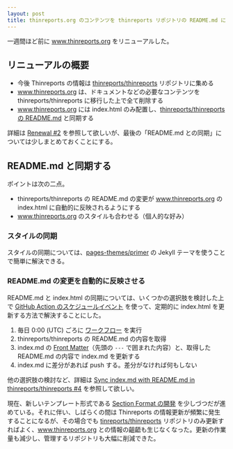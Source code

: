 ```yaml
---
layout: post
title: thinreports.org のコンテンツを thinreports リポジトリの README.md に自動的に同期させるようにした
---
```


一週間ほど前に www.thinreports.org をリニューアルした。

## リニューアルの概要

- 今後 Thinreports の情報は [thinreports/thinreports](https://github.com/thinreports/thinreports) リポジトリに集める
- www.thinreports.org は、ドキュメントなどの必要なコンテンツを thinreports/thinreports に移行した上で全て削除する
- www.thinreports.org には index.html のみ配置し、[thinreports/thinreports の README.md](https://github.com/thinreports/thinreports/blob/main/README.md) と同期する

詳細は [Renewal #2](https://github.com/thinreports/thinreports.github.io/pull/2) を参照して欲しいが、最後の「README.md との同期」については少しまとめておくことにする。

## README.md と同期する

ポイントは次の二点。

- thinreports/thinreports の README.md の変更が www.thinreports.org の index.html に自動的に反映されるようにする
- www.thinreports.org のスタイルも合わせる（個人的な好み）

### スタイルの同期

スタイルの同期については、[pages-themes/primer](https://github.com/pages-themes/primer) の Jekyll テーマを使うことで簡単に解決できる。

### README.md の変更を自動的に反映させる

README.md と index.html の同期については、いくつかの選択肢を検討した上で [GitHub Action のスケジュールイベント](https://docs.github.com/ja/actions/learn-github-actions/events-that-trigger-workflows#schedule) を使って、定期的に index.html を更新する方法で解決することにした。

1. 毎日 0:00 (UTC) ごろに [ワークフロー](https://github.com/thinreports/thinreports.github.io/blob/master/.github/workflows/sync.yml) を実行
2. thinreports/thinreports の README.md の内容を取得
3. index.md の [Front Matter](http://jekyllrb-ja.github.io/docs/front-matter/)（先頭の `---` で囲まれた内容）と、取得した README.md の内容で index.md を更新する
4. index.md に差分があれば push する。差分がなければ何もしない

他の選択肢の検討など、詳細は [Sync index.md with README.md in thinreports/thinreports #4](https://github.com/thinreports/thinreports.github.io/pull/4) を参照して欲しい。

現在、新しいテンプレート形式である [Section Format の開発](https://github.com/orgs/thinreports/projects/1) を少しづつだが進めている。それに伴い、しばらくの間は Thinreports の情報更新が頻繁に発生することになるが、その場合でも [tinreports/thinreports](https://github.com/thinreports/thinreports) リポジトリのみ更新すればよく、www.thinreports.org との情報の齟齬も生じなくなった。更新の作業量も減少し、管理するリポジトリも大幅に削減できた。


